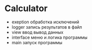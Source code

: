 
# Calculator 

 - exeption обработка исключений
 - logger запись результатов в файл
 - view ввод вывод данных
 - interface  меню и логика программы
 - main запуск программы